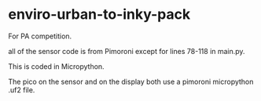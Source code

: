 # enviro-urban-to-inky-pack
For PA competition.

all of the sensor code is from Pimoroni except for lines 78-118 in main.py.

This is coded in Micropython.

The pico on the sensor and on the display both use a pimoroni micropython .uf2 file.
